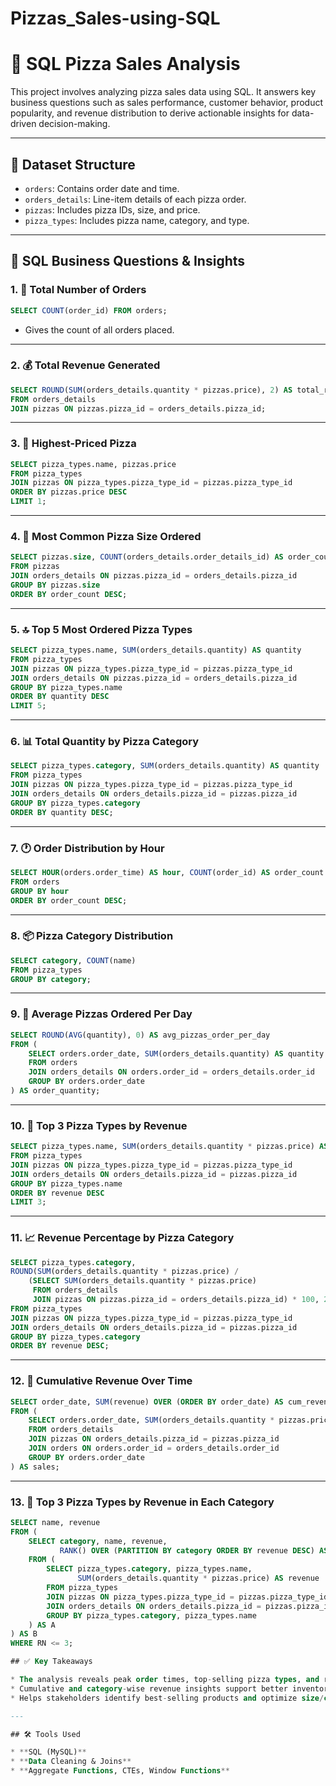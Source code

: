 # Pizzas_Sales-using-SQL

# 🍕 SQL Pizza Sales Analysis

This project involves analyzing pizza sales data using SQL. It answers key business questions such as sales performance, customer behavior, product popularity, and revenue distribution to derive actionable insights for data-driven decision-making.

---

## 📂 Dataset Structure

- `orders`: Contains order date and time.
- `orders_details`: Line-item details of each pizza order.
- `pizzas`: Includes pizza IDs, size, and price.
- `pizza_types`: Includes pizza name, category, and type.

---

## 🧠 SQL Business Questions & Insights

### 1. 🧾 Total Number of Orders
```sql
SELECT COUNT(order_id) FROM orders;
````

* Gives the count of all orders placed.

---

### 2. 💰 Total Revenue Generated

```sql
SELECT ROUND(SUM(orders_details.quantity * pizzas.price), 2) AS total_revenue
FROM orders_details 
JOIN pizzas ON pizzas.pizza_id = orders_details.pizza_id;
```

---

### 3. 🧀 Highest-Priced Pizza

```sql
SELECT pizza_types.name, pizzas.price
FROM pizza_types 
JOIN pizzas ON pizza_types.pizza_type_id = pizzas.pizza_type_id
ORDER BY pizzas.price DESC 
LIMIT 1;
```

---

### 4. 🍕 Most Common Pizza Size Ordered

```sql
SELECT pizzas.size, COUNT(orders_details.order_details_id) AS order_count
FROM pizzas 
JOIN orders_details ON pizzas.pizza_id = orders_details.pizza_id
GROUP BY pizzas.size 
ORDER BY order_count DESC;
```

---

### 5. 🔝 Top 5 Most Ordered Pizza Types

```sql
SELECT pizza_types.name, SUM(orders_details.quantity) AS quantity
FROM pizza_types 
JOIN pizzas ON pizza_types.pizza_type_id = pizzas.pizza_type_id
JOIN orders_details ON pizzas.pizza_id = orders_details.pizza_id
GROUP BY pizza_types.name 
ORDER BY quantity DESC 
LIMIT 5;
```

---

### 6. 📊 Total Quantity by Pizza Category

```sql
SELECT pizza_types.category, SUM(orders_details.quantity) AS quantity
FROM pizza_types 
JOIN pizzas ON pizza_types.pizza_type_id = pizzas.pizza_type_id
JOIN orders_details ON orders_details.pizza_id = pizzas.pizza_id
GROUP BY pizza_types.category 
ORDER BY quantity DESC;
```

---

### 7. 🕐 Order Distribution by Hour

```sql
SELECT HOUR(orders.order_time) AS hour, COUNT(order_id) AS order_count
FROM orders 
GROUP BY hour 
ORDER BY order_count DESC;
```

---

### 8. 📦 Pizza Category Distribution

```sql
SELECT category, COUNT(name) 
FROM pizza_types 
GROUP BY category;
```

---

### 9. 📅 Average Pizzas Ordered Per Day

```sql
SELECT ROUND(AVG(quantity), 0) AS avg_pizzas_order_per_day
FROM (
    SELECT orders.order_date, SUM(orders_details.quantity) AS quantity
    FROM orders 
    JOIN orders_details ON orders.order_id = orders_details.order_id
    GROUP BY orders.order_date
) AS order_quantity;
```

---

### 10. 💸 Top 3 Pizza Types by Revenue

```sql
SELECT pizza_types.name, SUM(orders_details.quantity * pizzas.price) AS revenue
FROM pizza_types 
JOIN pizzas ON pizza_types.pizza_type_id = pizzas.pizza_type_id
JOIN orders_details ON orders_details.pizza_id = pizzas.pizza_id
GROUP BY pizza_types.name 
ORDER BY revenue DESC 
LIMIT 3;
```

---

### 11. 📈 Revenue Percentage by Pizza Category

```sql
SELECT pizza_types.category,
ROUND(SUM(orders_details.quantity * pizzas.price) / 
    (SELECT SUM(orders_details.quantity * pizzas.price)
     FROM orders_details 
     JOIN pizzas ON pizzas.pizza_id = orders_details.pizza_id) * 100, 2) AS revenue
FROM pizza_types 
JOIN pizzas ON pizza_types.pizza_type_id = pizzas.pizza_type_id
JOIN orders_details ON orders_details.pizza_id = pizzas.pizza_id
GROUP BY pizza_types.category 
ORDER BY revenue DESC;
```

---

### 12. 📆 Cumulative Revenue Over Time

```sql
SELECT order_date, SUM(revenue) OVER (ORDER BY order_date) AS cum_revenue
FROM (
    SELECT orders.order_date, SUM(orders_details.quantity * pizzas.price) AS revenue
    FROM orders_details 
    JOIN pizzas ON orders_details.pizza_id = pizzas.pizza_id
    JOIN orders ON orders.order_id = orders_details.order_id
    GROUP BY orders.order_date
) AS sales;
```

---

### 13. 🏅 Top 3 Pizza Types by Revenue in Each Category

```sql
SELECT name, revenue 
FROM (
    SELECT category, name, revenue,
           RANK() OVER (PARTITION BY category ORDER BY revenue DESC) AS RN
    FROM (
        SELECT pizza_types.category, pizza_types.name,
               SUM(orders_details.quantity * pizzas.price) AS revenue
        FROM pizza_types 
        JOIN pizzas ON pizza_types.pizza_type_id = pizzas.pizza_type_id
        JOIN orders_details ON orders_details.pizza_id = pizzas.pizza_id
        GROUP BY pizza_types.category, pizza_types.name
    ) AS A
) AS B
WHERE RN <= 3;

## ✅ Key Takeaways

* The analysis reveals peak order times, top-selling pizza types, and revenue trends.
* Cumulative and category-wise revenue insights support better inventory and marketing strategies.
* Helps stakeholders identify best-selling products and optimize size/category offerings.

---

## 🛠 Tools Used

* **SQL (MySQL)**
* **Data Cleaning & Joins**
* **Aggregate Functions, CTEs, Window Functions**
